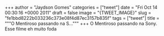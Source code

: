 
+++
author = "Jaydson Gomes"
categories = ["tweet"]
date = "Fri Oct 14 00:30:16 +0000 2011"
draft = false
image = "{TWEET_IMAGE}"
slug = "fe1bbd8222b033236c373e08f4d87ec3157b835f"
tags = ["tweet"]
title = """O Mentiroso passando na S..."""
+++
O Mentiroso passando na Sony. Esse filme eh muito foda

